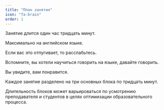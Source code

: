 ```yaml
---
title: "План занятия"
icon: "fa-brain"
order: 1
---
```

Занятие длится один час тридцать минут.

Максимально на английском языке.

Если вас это отпугивает, то расслабьтесь.

Вспомните, вы хотели научиться говорить на языке, давайте говорить.

Вы увидите, вам понравится.

Каждое занятие разделено на три основных блока по тридцать минут.

Длительность блоков может варьироваться по усмотрению преподавателя и студентов в целях оптимизации образовательного процесса.